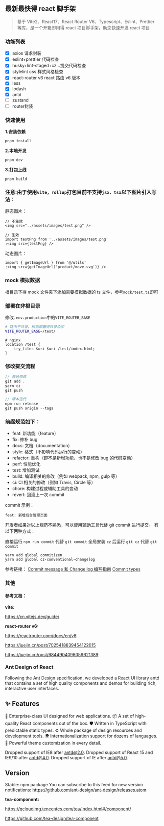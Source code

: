 ## 最新最快得 react 脚手架

> 基于 Vite2、React17、React Router V6、Typescript、Eslint、Prettier 等库，是一个开箱即用得 react 项目脚手架，助您快速开发 react 项目

### 功能列表

- [x] axios 请求封装
- [x] eslint+prettier 代码检查
- [x] husky+lint-staged+cz...提交代码检查
- [x] stylelint css 样式风格检查
- [x] react-router v6 react 路由 v6 版本
- [x] less
- [x] lodash
- [x] antd
- [ ] zustand
- [ ] router封装

### 快速使用

**1.安装依赖**

```
pnpm install
```

**2.本地开发**

```
pnpm dev
```

**3.打包上线**

```
pnpm build
```

### 注意:由于使用`vite，rollup`打包目前不支持`jsx、tsx`以下图片引入写法：

静态图片：

```tsx
// 不生效
<img src="../assets/images/test.png" />
```

```tsx
// 生效
import testPng from '../assets/images/test.png'
;<img src={testPng} />
```

动态图片：

```tsx
import { getImageUrl } from '@/utils'
;<img src={getImageUrl('product/move.svg')} />
```

### mock 模拟数据

根目录下得 mock 文件夹下添加需要模拟数据的 ts 文件，参考`mock/test.ts`即可

### 部署在非根目录

修改`.env.production`中的`VITE_ROUTER_BASE`

```bash
# 路由子目录，根据部署得目录添加
VITE_ROUTER_BASE=/test/
```

```nginx
# nginx
location /test {
    try_files $uri $uri /test/index.html;
}
```

### 修改提交流程

```javascript
// 普通修改
git add .
yarn cz
git push

// 版本迭代
npm run release
git push origin --tags
```

### 前缀规范如下：

- feat: 新功能（feature）
- fix: 修补 bug
- docs: 文档（documentation）
- style: 格式（不影响代码运行的变动）
- refactor: 重构（即不是新增功能，也不是修改 bug 的代码变动）
- perf: 性能优化
- test: 增加测试
- build: 编译相关的修改（例如 webpack, npm, gulp 等）
- ci: CI 相关的修改（例如 Travis, Circle 等）
- chore: 构建过程或辅助工具的变动
- revert: 回滚上一次 commit

commit 示例：

```
feat: 新增后台管理页面
```

开发者如果对以上规范不熟悉，可以使用辅助工具代替 git commit 进行提交。
有以下两种方式：

直接运行 <code>npm run commit</code> 代替 <code>git commit</code>
全局安装 <code>cz</code> 后运行 <code>git cz</code> 代替 <code>git commit</code>

```
yarn add global commitizen
yarn add global cz-conventional-changelog
```

参考链接：
[Commit message 和 Change log 编写指南](http://www.ruanyifeng.com/blog/2016/01/commit_message_change_log.html)
[Commit types](https://github.com/commitizen/conventional-commit-types)

### 其他

#### 参考文档：

**vite:**

https://cn.vitejs.dev/guide/

**react-router v6:**

https://reactrouter.com/docs/en/v6

https://juejin.cn/post/7025418839454122015

https://juejin.cn/post/6844904096059621389

### Ant Design of React
Following the Ant Design specification, we developed a React UI library antd that contains a set of high quality components and demos for building rich, interactive user interfaces.


## ✨ Features
🌈 Enterprise-class UI designed for web applications.
📦 A set of high-quality React components out of the box.
🛡 Written in TypeScript with predictable static types.
⚙️ Whole package of design resources and development tools.
🌍 Internationalization support for dozens of languages.
🎨 Powerful theme customization in every detail.

Dropped support of IE8 after antd@2.0. Dropped support of React 15 and IE9/10 after antd@4.0. Dropped support of IE after antd@5.0.

## Version
Stable: npm package
You can subscribe to this feed for new version notifications: https://github.com/ant-design/ant-design/releases.atom

**tea-component:**

https://qcloudimg.tencentcs.com/tea/index.html#/component/

https://github.com/tea-design/tea-component
